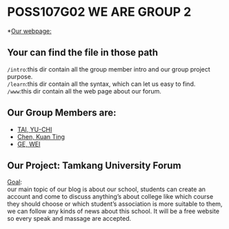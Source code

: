 # POSS107G02 WE ARE GROUP 2
*[Our webpage:](http://163.13.22.121/POSS107G02/www/)
## Your can find the file in those path
`/intro`:this dir contain all the group member intro and our group project purpose.<br>
`/learn`:this dir contain all the syntax, which can let us easy to find.<br> 
`/www`:this dir contain all the web page about our forum.<br>
## Our Group Members are:
* [TAI, YU-CHI](/intro/yuchi.md)
* [Chen, Kuan Ting](/intro/KuanTing.md)
* [GE, WEI](/intro/wei.md)
## Our Project: Tamkang University Forum
[Goal](/intro/ProjectGoal.md):<br>
  our main topic of our blog is about our school, students can create an account and come to discuss anything’s about college like which course they should choose or which student’s association is more suitable to them, we can follow any kinds of news about this school. It will be a free website so every speak and massage are accepted.
